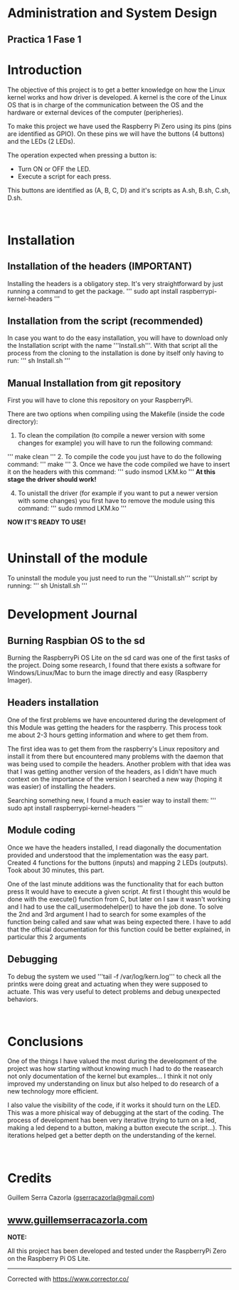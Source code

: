 # Administration and System Design
## Practica 1 Fase 1

# Introduction

The objective of this project is to get a better knowledge on how the Linux kernel works and how driver is developed. A kernel is the core of the Linux OS that is in charge of the communication between the OS and the hardware or external devices of the computer (peripheries).

To make this project we have used the Raspberry Pi Zero using its pins (pins are identified as GPIO). On these pins we will have the buttons (4 buttons) and the LEDs (2 LEDs).

The operation expected when pressing a button is:
- Turn ON or OFF the LED.
- Execute a script for each press.

This buttons are identified as (A, B, C, D) and it's scripts as A.sh, B.sh, C.sh, D.sh.

<br>

# Installation
## Installation of the headers (IMPORTANT)
Installing the headers is a obligatory step. It's very straightforward by just running a command to get the package.
'''
sudo apt install raspberrypi-kernel-headers
'''

## Installation from the script (recommended)
In case you want to do the easy installation, you will have to download only the Installation script with the name '''Install.sh'''. With that script all the process from the cloning to the installation is done by itself only having to run:
'''
sh Install.sh
'''

## Manual Installation from git repository
First you will have to clone this repository on your RaspberryPi.

There are two options when compiling using the Makefile (inside the code directory):
1. To clean the compilation (to compile a newer version with some changes for example) you will have to run the following command:

'''
make clean
'''
2. To compile the code you just have to do the following command:
'''
make
'''
3. Once we have the code compiled we have to insert it on the headers with this command:
'''
sudo insmod LKM.ko
'''
**At this stage the driver should work!**

4. To unistall the driver (for example if you want to put a newer version with some changes) you first have to remove the module using this command:
'''
sudo rmmod LKM.ko
'''

**NOW IT'S READY TO USE!**
<br>
<br>

# Uninstall of the module
To uninstall the module you just need to run the '''Unistall.sh''' script by running:
'''
sh Unistall.sh
'''
<br>

# Development Journal

## Burning Raspbian OS to the sd

Burning the RaspberryPi OS Lite on the sd card was one of the first tasks of the project. Doing some research, I found that there exists a software for Windows/Linux/Mac to burn the image directly and easy (Raspberry Imager).

## Headers installation

One of the first problems we have encountered during the development of this Module was getting the headers for the raspberry. This process took me about 2-3 hours getting information and where to get them from.

The first idea was to get them from the raspberry's Linux repository and install it from there but encountered many problems with the daemon that was being used to compile the headers. Another problem with that idea was that I was getting another version of the headers, as I didn't have much context on the importance of the version I searched a new way (hoping it was easier) of installing the headers.

Searching something new, I found a much easier way to install them:
'''
sudo apt install raspberrypi-kernel-headers
'''

## Module coding
Once we have the headers installed, I read diagonally the documentation provided and understood that the implementation was the easy part. Created 4 functions for the buttons (inputs) and mapping 2 LEDs (outputs). Took about 30 minutes, this part.

One of the last minute additions was the functionality that for each button press It would have to execute a given script. At first I thought this would be done with the execute() function from C, but later on I saw it wasn't working and I had to use the call_usermodehelper() to have the job done. To solve the 2nd and 3rd argument I had to search for some examples of the function being called and saw what was being expected there. I have to add that the official documentation for this function could be better explained, in particular this 2 arguments

## Debugging
To debug the system we used '''tail -f /var/log/kern.log''' to check all the printks were doing great and actuating when they were supposed to actuate. This was very useful to detect problems and debug unexpected behaviors.

<br>

# Conclusions
One of the things I have valued the most during the development of the project was how starting without knowing much I had to do the reasearch not only documentation of the kernel but examples... I think it not only improved my understanding on linux but also helped to do research of a new technology more efficient.

I also value the visibility of the code, if it works it should turn on the LED. This was a more phisical way of debugging at the start of the coding. The process of development has been very iterative (trying to turn on a led, making a led depend to a button, making a button execute the script...). This iterations helped get a better depth on the understanding of the kernel.

<br>

# Credits
Guillem Serra Cazorla (gserracazorla@gmail.com)

www.guillemserracazorla.com
<br>
---
**NOTE:**

All this project has been developed and tested under the RaspberryPi Zero on the Raspberry Pi OS Lite.

---


Corrected with https://www.corrector.co/